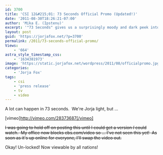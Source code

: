 ```yaml
---
id: 3700
title: 'CSI 12&#215;01: 73 Seconds Official Promo (Updated!)'
date: '2011-08-30T18:26:21-07:00'
author: 'Mika E. (Ipstenu)'
excerpt: '"73 Seconds" gives us a surprisingly moody and dark peek into the season premiere. No longer locked to US only!'
layout: post
guid: 'https://jorjafox.net/?p=3700'
permalink: /2011/73-seconds-official-promo/
Views:
    - '664'
astra_style_timestamp_css:
    - '1634381973'
image: 'https://static.jorjafox.net/wordpress/2011/08/officialpromo.jpg'
categories:
    - 'Jorja Fox'
tags:
    - csi
    - 'press release'
    - tv
    - video
---
```


A lot can happen in 73 seconds.  We're Jorja light, but ...

[vimeo]http://vimeo.com/28373687[/vimeo]

<del>I was going to hold off on posting this until I could get a version _I_ could watch.  My office now blocks cbs.com/video so ... I've not seen this yet!  As soon as it's up online for everyone, I'll swap the video out.</del>

Okay! Un-locked! Now viewable by all nations!
